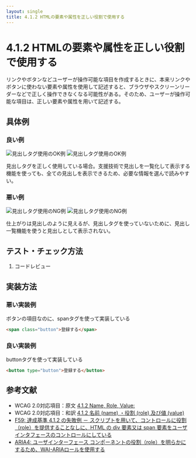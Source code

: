 ```yaml
---
layout: single
title: 4.1.2 HTMLの要素や属性を正しい役割で使用する
---
```


# 4.1.2 HTMLの要素や属性を正しい役割で使用する

リンクやボタンなどユーザーが操作可能な項目を作成するときに、本来リンクやボタンに使わない要素や属性を使用して記述すると、ブラウザやスクリーンリーダーなどで正しく操作できなくなる可能性がある。そのため、ユーザーが操作可能な項目は、正しい要素や属性を用いて記述する。

## 具体例

### 良い例

![見出しタグ使用のOK例](/a11y-guidelines/img/4/1/2/4.1.2_ok_1.svg)
![見出しタグ使用のOK例](/a11y-guidelines/img/4/1/2/4.1.2_ok_2.svg)

見出しタグを正しく使用している場合。支援技術で見出しを一覧化して表示する機能を使っても、全ての見出しを表示できるため、必要な情報を選んで読みやすい。

### 悪い例

![見出しタグ使用のNG例](/a11y-guidelines/img/4/1/2/4.1.2_ng_1.svg)
![見出しタグ使用のNG例](/a11y-guidelines/img/4/1/2/4.1.2_ng_2.svg)

仕上がりは見出しのように見えるが、見出しタグを使っていないために、見出し一覧機能を使うと見出しとして表示されない。

## テスト・チェック方法

1. コードレビュー

## 実装方法

### 悪い実装例

ボタンの項目なのに、spanタグを使って実装している

```html
<span class="button">登録する</span>
```

### 良い実装例

buttonタグを使って実装している

```html
<button type="button">登録する</button>
```

## 参考文献

- WCAG 2.0対応項目：原文 [4.1.2 Name, Role, Value:](https://www.w3.org/TR/2008/REC-WCAG20-20081211/#ensure-compat-rsv)
- WCAG 2.0対応項目：和訳 [4.1.2 名前 (name) ・役割 (role) 及び値 (value)](https://waic.jp/docs/WCAG20/Overview.html#ensure-compat-rsv)
- [F59: 達成基準 4.1.2 の失敗例 － スクリプトを用いて、コントロールに役割（role）を提供することなしに、HTML の div 要素又は span 要素をユーザインタフェースのコントロールにしている](https://waic.jp/docs/WCAG-TECHS/F59.html)
- [ARIA4: ユーザインターフェース コンポーネントの役割（role）を明らかにするため、WAI-ARIAロールを使用する](https://waic.jp/docs/WCAG-TECHS/ARIA4.html)
